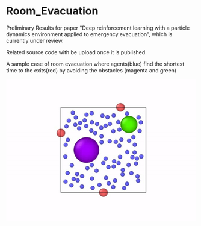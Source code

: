 # Room_Evacuation

Preliminary Results for paper "Deep reinforcement learning with a particle dynamics environment applied to emergency evacuation", which is currently under review.

Related source code with be upload once it is published.

A sample case of room evacuation where agents(blue) find the shortest time to the exits(red) by avoiding the obstacles (magenta and green)

![](./Room_Evacuation.gif)
